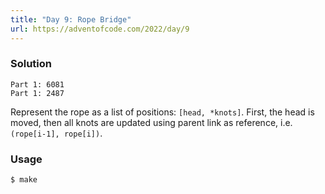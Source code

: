 ```yaml
---
title: "Day 9: Rope Bridge"
url: https://adventofcode.com/2022/day/9
---
```


### Solution
```
Part 1: 6081
Part 1: 2487
```
Represent the rope as a list of positions: `[head, *knots]`.
First, the head is moved, then all knots are updated using parent link as reference, i.e. `(rope[i-1], rope[i])`.

### Usage
```
$ make
```
